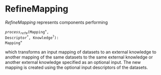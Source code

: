 # RefineMapping
*RefineMapping* represents components performing

<code><i>process</i><sub><i>refm</i></sub>(Mapping<sup>+</sup>, Descriptor<sup>*</sup>, Knowledge<sup>?</sup>): Mapping<sup>+</sup></code>

which transforms an input mapping of datasets to an external knowledge to another mapping of the same datasets to the same external knowledge or another external knowledge specified as an optional input.
The new mapping is created using the optional input descriptors of the datasets.